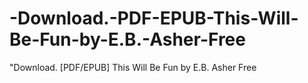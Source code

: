 # -Download.-PDF-EPUB-This-Will-Be-Fun-by-E.B.-Asher-Free
"Download. [PDF/EPUB] This Will Be Fun by E.B. Asher Free
